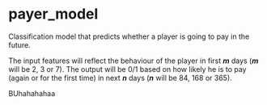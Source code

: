 # payer_model
Classification model that predicts whether a player is going to pay in the future.

The input features will reflect the behaviour of the player in first **_m_** days (**_m_** will be 2, 3 or 7). The output will be 0/1 based on how likely he is to pay (again or for the first time) in next **_n_** days (**_n_** will be 84, 168 or 365).

BUhahahahaa